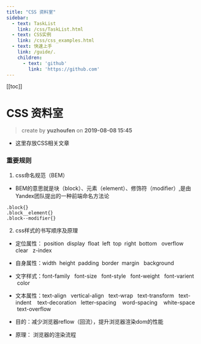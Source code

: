 ```yaml
---
title: "CSS 资料室"
sidebar:  
  - text: TaskList
    link: /css/TaskList.html
  - text: CSS实例
    link: /css/css_examples.html
  - text: 快速上手
    link: /guide/.
    children:
      - text: 'github'
        link: 'https://github.com'
---
```

[[toc]]

CSS 资料室
==
> create by **yuzhoufen** on **2019-08-08 15:45**
* 这里存放CSS相关文章
### 重要规则
1. css命名规范（BEM）
* BEM的意思就是块（block）、元素（element）、修饰符（modifier）,是由Yandex团队提出的一种前端命名方法论
```
.block{}  
.block__element{}  
.block--modifier{}
```
2. css样式的书写顺序及原理
* 定位属性： position  display  float  left  top  right  bottom   overflow  clear   z-index
* 自身属性：width  height  padding  border  margin   background
* 文字样式：font-family   font-size   font-style   font-weight   font-varient   color   
* 文本属性：text-align   vertical-align   text-wrap   text-transform   text-indent    text-decoration   letter-spacing    word-spacing    white-space   text-overflow

* 目的：减少浏览器reflow（回流），提升浏览器渲染dom的性能
* 原理： 浏览器的渲染流程